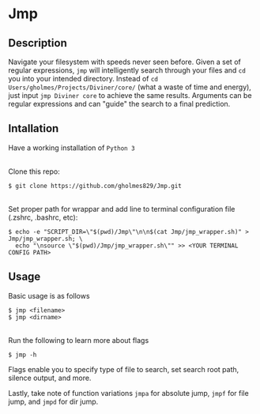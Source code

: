 # Jmp

## Description
Navigate your filesystem with speeds never seen before. Given a set of regular expressions, `jmp` will intelligently search through your files and `cd` you into your intended directory. Instead of `cd Users/gholmes/Projects/Diviner/core/` (what a waste of time and energy), just input `jmp Diviner core` to achieve the same results. Arguments can be regular expressions and can "guide" the search to a final prediction.

## Intallation
Have a working installation of `Python 3`

\
Clone this repo:
```
$ git clone https://github.com/gholmes829/Jmp.git
```
\
Set proper path for wrappar and add line to terminal configuration file (.zshrc, .bashrc, etc):
```
$ echo -e "SCRIPT_DIR=\"$(pwd)/Jmp\"\n\n$(cat Jmp/jmp_wrapper.sh)" > Jmp/jmp_wrapper.sh; \
  echo "\nsource \"$(pwd)/Jmp/jmp_wrapper.sh\"" >> <YOUR TERMINAL CONFIG PATH>
```

## Usage
Basic usage is as follows
```
$ jmp <filename>
$ jmp <dirname>
```
\
Run the following to learn more about flags
```
$ jmp -h
```

Flags enable you to specify type of file to search, set search root path, silence output, and more.

Lastly, take note of function variations `jmpa` for absolute jump, `jmpf` for file jump, and `jmpd` for dir jump.
